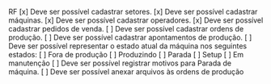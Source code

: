 RF
[x] Deve ser possível cadastrar setores.
[x] Deve ser possível cadastrar máquinas.
[x] Deve ser possível cadastrar operadores.
[x] Deve ser possível cadastrar pedidos de venda.
[ ] Deve ser possível cadastrar ordens de produção.
[ ] Deve ser possível cadastrar apontamentos de produção.
[ ] Deve ser possível representar o estado atual da máquina nos seguintes estados:
  [ ] Fora de produção
  [ ] Produzindo
  [ ] Parada 
  [ ] Setup
  [ ] Em manutenção
[ ] Deve ser possível registrar motivos para Parada de máquina.
[ ] Deve ser possível anexar arquivos às ordens de produção



